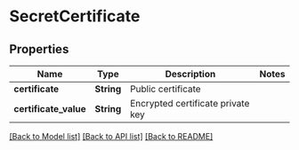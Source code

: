 # SecretCertificate

## Properties

Name | Type | Description | Notes
------------ | ------------- | ------------- | -------------
**certificate** | **String** | Public certificate | 
**certificate_value** | **String** | Encrypted certificate private key | 

[[Back to Model list]](../README.md#documentation-for-models) [[Back to API list]](../README.md#documentation-for-api-endpoints) [[Back to README]](../README.md)



